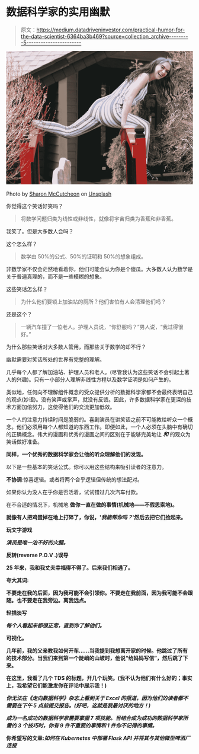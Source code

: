 # 数据科学家的实用幽默

> 原文：<https://medium.datadriveninvestor.com/practical-humor-for-the-data-scientist-6364ba3b469?source=collection_archive---------5----------------------->

![](img/0d7838869b3d938c94203bc20755e707.png)

Photo by [Sharon McCutcheon](https://unsplash.com/@sharonmccutcheon?utm_source=unsplash&utm_medium=referral&utm_content=creditCopyText) on [Unsplash](https://unsplash.com/s/photos/humor?utm_source=unsplash&utm_medium=referral&utm_content=creditCopyText)

你觉得这个笑话好笑吗？

> 将数学问题归类为线性或非线性，就像将宇宙归类为香蕉和非香蕉。

我笑了。但是大多数人会吗？

这个怎么样？

> 数学由 50%的公式、50%的证明和 50%的想象组成。

非数学家不仅会茫然地看着你，他们可能会认为你是个傻瓜。大多数人认为数学是关于普遍真理的，而不是一些模糊的想象。

这些笑话怎么样？

> 为什么他们要锁上加油站的厕所？他们害怕有人会清理他们吗？

还是这个？

> 一辆汽车撞了一位老人。护理人员说，“你舒服吗？”男人说，“我过得很好。”

为什么那些笑话对大多数人管用，而那些关于数学的却不行？

幽默需要对笑话所处的世界有完整的理解。

几乎每个人都了解加油站、护理人员和老人。(尽管我认为这些笑话不会引起土著人的兴趣)。只有一小部分人理解非线性方程以及数学证明是如何产生的。

类似地，任何向不理解组件概念的受众提供分析的数据科学家都不会最终表明自己的观点(妙语)。没有笑声或掌声，就没有反馈。因此，许多数据科学家在更深的技术方面加倍努力，这使得他们的交流更加低效。

一个人的注意力持续时间是脆弱的。喜剧演员在讲笑话之前不可能教给听众一个概念。他们必须用每个人都知道的东西工作。即便如此，一个人必须在头脑中有确切的正确概念。伟大的漫画和优秀的漫画之间的区别在于能够完美地让 ***和*** 的观众为笑话做好准备。

**同样，一个优秀的数据科学家会让他的听众理解他们的发现。**

以下是一些基本的笑话公式。你可以用这些结构来吸引读者的注意力。

**不协调**:惊喜逻辑。或者将两个合乎逻辑但传统的想法配对。

如果你认为没人在乎你是否活着，试试错过几次汽车付款。

在不合适的情况下，机械地 **做你一直在做的事情(机械地——不假思索地)。**

**就像有人把鸡蛋掉在地上打碎了，你说，'*我能帮你吗？*'然后去把它们捡起来。**

****玩文字游戏****

***演员是唯一治不好的火腿。***

****反转(reverse P.O.V .)误导****

**25 年来，我和我丈夫幸福得不得了。后来我们相遇了。**

****夸大其词:****

**不要走在我的后面，因为我可能不会引领你。不要走在我前面，因为我可能不会跟随。也不要走在我旁边。离我远点。**

****轻描淡写****

***每个人看起来都很正常，直到你了解他们。***

****可视化。****

**几年前，我的父亲教我如何开车……当我提到我想离开家的时候。他跳过了所有的技术部分。当我们来到第一个陡峭的山坡时，他说“给妈妈写信”，然后跳了下来。**

**在这里，我看了几个 TDS 的标题，开几个玩笑。(我不认为他们有什么好的；事实上，我希望它们能激发你在评论中展示我！)**

***你无法在《走向数据科学》杂志上看到关于 Excel 的报道，因为他们的读者都不需要在下午 5 点前提交报告。(好吧，这就是我最讨厌的地方！)***

***成为一名成功的数据科学家需要掌握 7 项技能。当结合成为成功的数据科学家所需的 3 个技巧时，你有 9 件不重要的事情和 1 件你不记得的事情。***

**你希望写的文章:*如何在 Kubernetes 中部署 Flask API 并将其与其他微型啤酒厂连接***